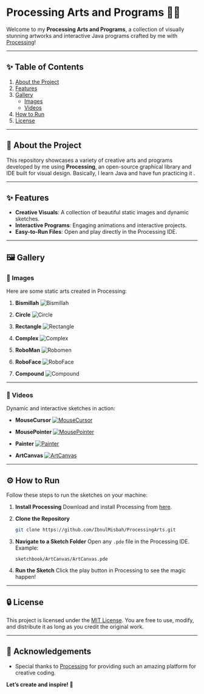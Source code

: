 # Processing Arts and Programs 🎨🌟

Welcome to my **Processing Arts and Programs**, a collection of visually stunning artworks and interactive Java programs crafted by me with [Processing](https://processing.org/)!

---

## ✨ Table of Contents

1. [About the Project](#about-the-project)
2. [Features](#features)
3. [Gallery](#gallery)
   - [Images](#images)
   - [Videos](#videos)
4. [How to Run](#how-to-run)
5. [License](#license)

---

## 🚀 About the Project

This repository showcases a variety of creative arts and programs developed by me using **Processing**, an open-source graphical library and IDE built for visual design. Basically, I learn Java and have fun practicing it .

---

## ✨ Features

- **Creative Visuals**: A collection of beautiful static images and dynamic sketches.
- **Interactive Programs**: Engaging animations and interactive projects.
- **Easy-to-Run Files**: Open and play directly in the Processing IDE.

---

## 🖼️ Gallery

### 🎨 Images

Here are some static arts created in Processing:

1. **Bismillah**
   ![Bismillah](Bismillah/Bismillah.png)

2. **Circle**
   ![Circle](Circle/Circle.png)

3. **Rectangle**
   ![Rectangle](Rectangle/Rectangle.png)

4. **Complex**
   ![Complex](Complex/Complex.png)

5. **RoboMan**
   ![Robomen](RoboMan/RoboMan.png)

6. **RoboFace**
   ![RoboFace](RoboFace/RoboFace.png)

7. **Compound**
   ![Compound](Compound/Compound.png)

---

### 🔄 Videos

Dynamic and interactive sketches in action:

- **MouseCursor**
  [![MouseCursor](MouseCursor/MouseCursor.png)](MouseCursor/MouseCursor.mkv)

- **MousePointer**
  [![MousePointer](MousePointer/MousePointer.png)](MousePointer/MousePointer.mkv)

- **Painter**
  [![Painter](Painter/Painter.png)](Painter/Painter.mkv)

- **ArtCanvas**
  [![ArtCanvas](ArtCanvas/Artcanvas.png)](ArtCanvas/ArtCanvas.mkv)  

---

## ⚙️ How to Run

Follow these steps to run the sketches on your machine:

1. **Install Processing**
   Download and install Processing from [here](https://processing.org/download).

2. **Clone the Repository**
   ```bash
   git clone https://github.com/IbnulMisbah/ProcessingArts.git
   ```

3. **Navigate to a Sketch Folder**
   Open any `.pde` file in the Processing IDE. Example:
   ```
   sketchbook/ArtCanvas/ArtCanvas.pde
   ```

4. **Run the Sketch**
   Click the play button in Processing to see the magic happen!

---


## 🔒 License

This project is licensed under the [MIT License](LICENSE). You are free to use, modify, and distribute it as long as you credit the original work.

---

## 🌟 Acknowledgements

- Special thanks to [Processing](https://processing.org/) for providing such an amazing platform for creative coding.

**Let’s create and inspire! 🚀**


